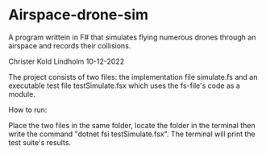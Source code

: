 # Airspace-drone-sim
A program writtein in F# that simulates flying numerous drones through an airspace and records their collisions.

Christer Kold Lindholm 
10-12-2022

The project consists of two files: the implementation file simulate.fs and an 
executable test file testSimulate.fsx which uses the fs-file's code as a module.

How to run:

Place the two files in the same folder, locate the folder in the terminal
then write the command "dotnet fsi testSimulate.fsx". The terminal
will print the test suite's results.  
